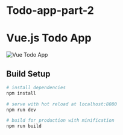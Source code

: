# Todo-app-part-2
# Vue.js Todo App

![Vue Todo App](https://user-images.githubusercontent.com/4316355/40896358-794f985c-6782-11e8-894d-cffc61bec4d3.png)


## Build Setup

``` bash
# install dependencies
npm install

# serve with hot reload at localhost:8080
npm run dev

# build for production with minification
npm run build

```

